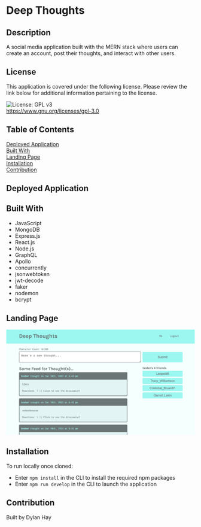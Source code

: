 # Deep Thoughts

## Description
A social media application built with the MERN stack where users can create an account, post their thoughts, and interact with other users.

## License  
This application is covered under the following license. Please review the link below for additional information pertaining to the license.
    
![License: GPL v3](https://img.shields.io/badge/License-GPLv3-blue.svg)  
https://www.gnu.org/licenses/gpl-3.0

## Table of Contents
[Deployed Application](#deployed-application)  
[Built With](#built-with)  
[Landing Page](#landing-page)  
[Installation](#installation)  
[Contribution](#contribution) 

## Deployed Application


## Built With
* JavaScript
* MongoDB
* Express.js
* React.js
* Node.js
* GraphQL
* Apollo
* concurrently
* jsonwebtoken
* jwt-decode
* faker
* nodemon
* bcrypt

## Landing Page
![Screenshot](./img/deep-thoughts-land.png "Mock Up")

## Installation  
To run locally once cloned:
* Enter `npm install` in the CLI to install the required npm packages
* Enter `npm run develop` in the CLI to launch the application

## Contribution
Built by Dylan Hay